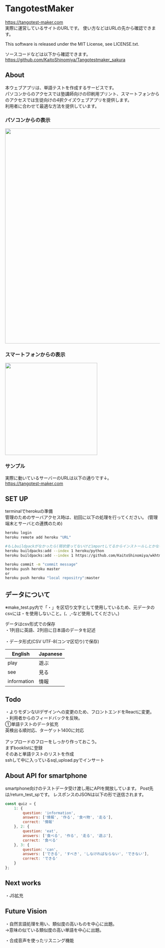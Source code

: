 # TangotestMaker
https://tangotest-maker.com <br>
実際に運営しているサイトのURLです。
使い方などはURLの先から確認できます。

This software is released under the MIT License, see LICENSE.txt.

ソースコードなどは以下から確認できます。<br>
https://github.com/KaitoShinomiya/Tangotestmaker_sakura
## About
本ウェブアプリは、単語テストを作成するサービスです。<br>
パソコンからのアクセスでは塾講師向けの印刷用プリント、スマートフォンからのアクセスでは生徒向けの4択クイズウェブアプリを提供します。<br>
利用者に合わせて最適な方法を提供しています。<br>

### パソコンからの表示
<img src="https://tangotestmaker.herokuapp.com/static/images/PC.PNG" width="700">

### スマートフォンからの表示
<img src="https://tangotestmaker.herokuapp.com/static/images/SP.PNG" width="300">

<br>

### サンプル
実際に動いているサーバーのURLは以下の通りです↓。<br>
https://tangotest-maker.com <br>

## SET UP
terminalでherokuの準備<br>
管理のためのサーバアクセス時は、初回に以下の処理を行ってください。
(管理端末とサーバとの連携のため)
```Bash
heroku login
heroku remote add heroku "URL"

#もしbuildpackがなかったら(現状使ってないけどimportしてるからインストールしとかないとエラー出る)
heroku buildpacks:add --index 1 heroku/python
heroku buildpacks:add --index 1 https://github.com/KaitoShinomiya/wkhtmltopdf-buildpack.git

heroku commit -m "commit message"
heroku push heroku master
or
heroku push heroku "local repositry":master 
```

## データについて
※make_test.py内で「・」を区切り文字として使用しているため、元データのcsvには・を使用しないこと。(、,-など使用してください。)


データはcsv形式での保存<br>
・1列目に英語、2列目に日本語のデータを記述<br><br>
・データ形式(CSV UTF-8(コンマ区切り)で保存)<br>

|   English |  Japanese  |
| ---- | ---- |
|  play  |  遊ぶ  |
|  see  |  見る  |
|  information | 情報 |

## Todo
・よりモダンなUIデザインへの変更のため、フロントエンドをReactに変更。<br>
・利用者からのフィードバックを反映。<br>
①単語テストのデータ拡充<br>
英検出る順対応、ターゲット1400に対応<br>
<br>
アップロードのフローをしっかり作っておこう。<br>
まずbooklistに登録<br>
そのあと単語テストのリストを作成<br>
sshして中に入っているsql_upload.pyでインサート<br>

## About API for smartphone

smartphone向けのテストデータ受け渡し用にAPIを開放しています。
Post先は/return_test_spです。
レスポンスのJSONは以下の形で送信されます。

```js
const quiz = {
    1: {
        question: 'information',
        answers: ['情報', '作る', '食べ物', '走る'],
        correct: '情報'
    }, 2: {
        question: 'eat',
        answers: ['食べる', '作る', '走る', '遊ぶ'],
        correct: '食べる'
    }, 3: {
        question: 'can',
        answers: ['できる', 'すべき', 'しなければならない', 'できない'],
        correct: 'できる'
    }
};
```

## Next works
・JS拡充


## Future Vision
・自然言語処理を用い、類似度の高いものを中心に出題。<br>
→意味の似ている類似度の高い単語を中心に出題。<br>

・合成音声を使ったリスニング機能

